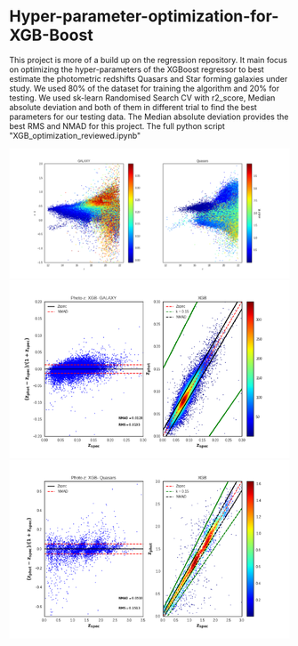 # Hyper-parameter-optimization-for-XGB-Boost
This project is more of a build up on the regression repository. It main focus on optimizing the hyper-parameters of the XGBoost regressor to best estimate the photometric redshifts Quasars and Star forming galaxies under study. We used 80% of the dataset for training the algorithm and 20% for testing. We used sk-learn Randomised Search CV with r2_score, Median absolute deviation and both of them in different trial to find the best parameters for our testing data. The Median absolute deviation provides the best RMS and NMAD for this project. The full python script "XGB_optimization_reviewed.ipynb"



![picture](https://github.com/pfunzowalter/Hyper-parameter-optimization-for-XGB-Boost/blob/main/sample_data.png)
![picture](https://github.com/pfunzowalter/Hyper-parameter-optimization-for-XGB-Boost/blob/main/XGBGALAXY_regression.png)
![picture](https://github.com/pfunzowalter/Hyper-parameter-optimization-for-XGB-Boost/blob/main/XGB_regression.png)
